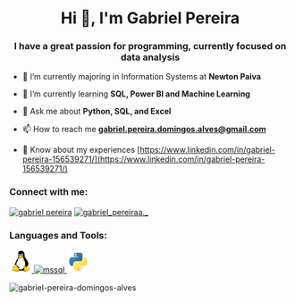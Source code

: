 <h1 align="center">Hi 👋, I'm Gabriel Pereira</h1>
<h3 align="center">I have a great passion for programming, currently focused on data analysis</h3>

- 🔭 I’m currently majoring in Information Systems at **Newton Paiva**

- 🌱 I’m currently learning **SQL, Power BI and Machine Learning**

- 💬 Ask me about **Python, SQL, and Excel**

- 📫 How to reach me **gabriel.pereira.domingos.alves@gmail.com**

- 📄 Know about my experiences [https://www.linkedin.com/in/gabriel-pereira-156539271/](https://www.linkedin.com/in/gabriel-pereira-156539271/)

<h3 align="left">Connect with me:</h3>
<p align="left">
<a href="https://linkedin.com/in/gabriel pereira" target="blank"><img align="center" src="https://raw.githubusercontent.com/rahuldkjain/github-profile-readme-generator/master/src/images/icons/Social/linked-in-alt.svg" alt="gabriel pereira" height="30" width="40" /></a>
<a href="https://instagram.com/gabriel_pereiraa._" target="blank"><img align="center" src="https://raw.githubusercontent.com/rahuldkjain/github-profile-readme-generator/master/src/images/icons/Social/instagram.svg" alt="gabriel_pereiraa._" height="30" width="40" /></a>
</p>

<h3 align="left">Languages and Tools:</h3>
<p align="left"> <a href="https://www.linux.org/" target="_blank" rel="noreferrer"> <img src="https://raw.githubusercontent.com/devicons/devicon/master/icons/linux/linux-original.svg" alt="linux" width="40" height="40"/> </a> <a href="https://www.microsoft.com/en-us/sql-server" target="_blank" rel="noreferrer"> <img src="https://www.svgrepo.com/show/303229/microsoft-sql-server-logo.svg" alt="mssql" width="40" height="40"/> </a> <a href="https://www.python.org" target="_blank" rel="noreferrer"> <img src="https://raw.githubusercontent.com/devicons/devicon/master/icons/python/python-original.svg" alt="python" width="40" height="40"/> </a> </p>

<p><img align="center" src="https://github-readme-stats.vercel.app/api/top-langs?username=gabriel-pereira-domingos-alves&show_icons=true&locale=en&layout=compact" alt="gabriel-pereira-domingos-alves" /></p>
